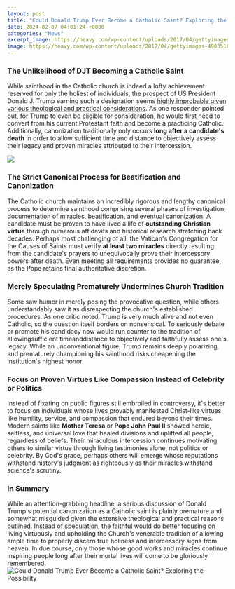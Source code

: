```yaml
---
layout: post
title: "Could Donald Trump Ever Become a Catholic Saint? Exploring the Possibility"
date: 2024-02-07 04:01:24 +0000
categories: "News"
excerpt_image: https://heavy.com/wp-content/uploads/2017/04/gettyimages-490351604-e1491258349223.jpg?resize=300
image: https://heavy.com/wp-content/uploads/2017/04/gettyimages-490351604-e1491258349223.jpg?resize=300
---
```


### The Unlikelihood of DJT Becoming a Catholic Saint 
While sainthood in the Catholic church is indeed a lofty achievement reserved for only the holiest of individuals, the prospect of US President Donald J. Trump earning such a designation seems [highly improbable given various theological and practical considerations](https://store.fi.io.vn/collection/aldrete). As one responder pointed out, for Trump to even be eligible for consideration, he would first need to convert from his current Protestant faith and become a practicing Catholic. Additionally, canonization traditionally only occurs **long after a candidate's death** in order to allow sufficient time and distance to objectively assess their legacy and proven miracles attributed to their intercession. 

![](https://heavy.com/wp-content/uploads/2017/05/gettyimages-6842303521-e1495224505608.jpg?quality=65&amp;strip=all)
### The Strict Canonical Process for Beatification and Canonization
The Catholic church maintains an incredibly rigorous and lengthy canonical process to determine sainthood comprising several phases of investigation, documentation of miracles, beatification, and eventual canonization. A candidate must be proven to have lived a life of **outstanding Christian virtue** through numerous affidavits and historical research stretching back decades. Perhaps most challenging of all, the Vatican's Congregation for the Causes of Saints must verify **at least two miracles** directly resulting from the candidate's prayers to unequivocally prove their intercessory powers after death. Even meeting all requirements provides no guarantee, as the Pope retains final authoritative discretion.
### Merely Speculating Prematurely Undermines Church Tradition
Some saw humor in merely posing the provocative question, while others understandably saw it as disrespecting the church's established procedures. As one critic noted, Trump is very much alive and not even Catholic, so the question itself borders on nonsensical. To seriously debate or promote his candidacy now would run counter to the tradition of allowingsufficient timeanddistance to objectively and faithfully assess one's legacy. While an unconventional figure, Trump remains deeply polarizing, and prematurely championing his sainthood risks cheapening the institution's highest honor. 
### Focus on Proven Virtues Like Compassion Instead of Celebrity or Politics 
Instead of fixating on public figures still embroiled in controversy, it's better to focus on individuals whose lives provably manifested Christ-like virtues like humility, service, and compassion that endured beyond their times. Modern saints like **Mother Teresa** or **Pope John Paul II** showed heroic, selfless, and universal love that healed divisions and uplifted all people, regardless of beliefs. Their miraculous intercession continues motivating others to similar virtue through living testimonies alone, not politics or celebrity. By God's grace, perhaps others will emerge whose reputations withstand history's judgment as righteously as their miracles withstand science's scrutiny.
### In Summary
While an attention-grabbing headline, a serious discussion of Donald Trump's potential canonization as a Catholic saint is plainly premature and somewhat misguided given the extensive theological and practical reasons outlined. Instead of speculation, the faithful would do better focusing on living virtuously and upholding the Church's venerable tradition of allowing ample time to properly discern true holiness and intercessory signs from heaven. In due course, only those whose good works and miracles continue inspiring people long after their mortal lives will come to be gloriously remembered.
![Could Donald Trump Ever Become a Catholic Saint? Exploring the Possibility](https://heavy.com/wp-content/uploads/2017/04/gettyimages-490351604-e1491258349223.jpg?resize=300)